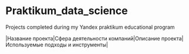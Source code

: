 # Praktikum_data_science
Projects completed during my Yandex praktikum educational program

|Название проекта|Сфера деятельности компаний|Описание проекта|Используемые подходы и инструменты|
